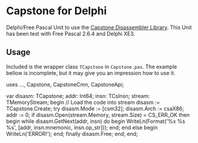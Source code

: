 # Capstone for Delphi

Delphi/Free Pascal Unit to use the [Capstone Disassembler Library](http://www.capstone-engine.org/).
This Unit has been test with Free Pascal 2.6.4 and Delphi XE3.

## Usage

Included is the wrapper class `TCapstone` in `Capstone.pas`. The example bellow 
is incomplete, but it may give you an impression how to use it.

  uses
    ..., Capstone, CapstoneCmn, CapstoneApi;
    
  var 
    disasm: TCapstone;
    addr: Int64;
    insn: TCsInsn;
    stream: TMemoryStream;
  begin
    // Load the code into stream
    disasm := TCapstone.Create;
    try
      disasm.Mode := [csm32];
      disasm.Arch := csaX86;
      addr := 0;
      if disasm.Open(stream.Memory, stream.Size) = CS_ERR_OK then begin
        while disasm.GetNext(addr, insn) do begin
          WriteLn(Format('%x  %s %s', [addr, insn.mnemonic, insn.op_str]));
        end;
      end else begin
        WriteLn('ERROR!');
      end;
    finally
      disasm.Free;
    end;
  end;

